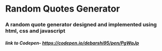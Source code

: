 # Random Quotes Generator

### A random quote  generator designed and implemented using html, css and javascript

##### link to Codepen- https://codepen.io/debarshi95/pen/PgWaJp

